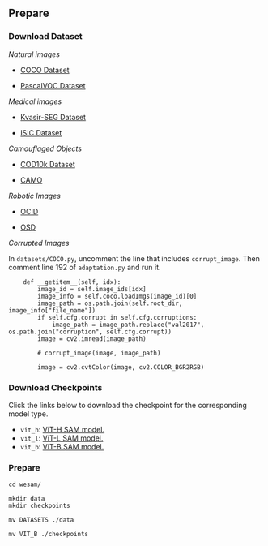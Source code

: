 ## Prepare


### Download Dataset

*Natural images*

- [COCO Dataset](https://cocodataset.org/)

- [PascalVOC Dataset](http://host.robots.ox.ac.uk/pascal/VOC/)

*Medical images*

- [Kvasir-SEG Dataset](https://datasets.simula.no/kvasir-seg/)

- [ISIC Dataset](https://challenge.isic-archive.com/data/)

*Camouflaged Objects*

- [COD10k Dataset](https://drive.google.com/file/d/1pVq1rWXCwkMbEZpTt4-yUQ3NsnQd_DNY/view?usp=sharing)

- [CAMO](https://drive.google.com/open?id=1h-OqZdwkuPhBvGcVAwmh0f1NGqlH_4B6)

*Robotic Images*

- [OCID](https://www.acin.tuwien.ac.at/en/vision-for-robotics/software-tools/object-clutter-indoor-dataset/)

- [OSD](https://www.acin.tuwien.ac.at/en/vision-for-robotics/software-tools/osd/)

*Corrupted Images*

In `datasets/COCO.py`, uncomment the line that includes `corrupt_image`. Then comment line 192 of `adaptation.py` and run it.

```
    def __getitem__(self, idx):
        image_id = self.image_ids[idx]
        image_info = self.coco.loadImgs(image_id)[0]
        image_path = os.path.join(self.root_dir, image_info["file_name"])
        if self.cfg.corrupt in self.cfg.corruptions:
            image_path = image_path.replace("val2017", os.path.join("corruption", self.cfg.corrupt))
        image = cv2.imread(image_path)

        # corrupt_image(image, image_path)

        image = cv2.cvtColor(image, cv2.COLOR_BGR2RGB)
```


### Download Checkpoints

Click the links below to download the checkpoint for the corresponding model type.

- `vit_h`: [ViT-H SAM model.](https://dl.fbaipublicfiles.com/segment_anything/sam_vit_h_4b8939.pth)
- `vit_l`: [ViT-L SAM model.](https://dl.fbaipublicfiles.com/segment_anything/sam_vit_l_0b3195.pth)
- `vit_b`: [ViT-B SAM model.](https://dl.fbaipublicfiles.com/segment_anything/sam_vit_b_01ec64.pth)


### Prepare

```
cd wesam/

mkdir data
mkdir checkpoints

mv DATASETS ./data

mv VIT_B ./checkpoints
```